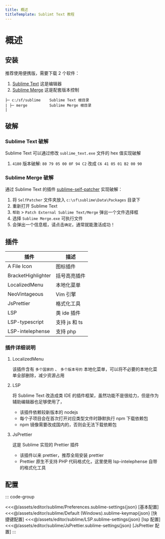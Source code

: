 ```yaml
---
title: 概述
titleTemplate: Sublimt Text 教程
---
```


# 概述

## 安装

推荐使用便携版，需要下载 2 个软件：

1. [Sublime Text](http://www.sublimetext.com/download) 这是编辑器
2. [Sublime Merge](https://www.sublimemerge.com/download) 这是配套版本控制

```text 目录结构
├─ c:/sf/sublime    Sublime Text 根目录
| ├─ merge          Sublime Merge 根目录
|
```

## 破解

### Sublime Text 破解

Sublime Text 可以通过修改 `sublime_text.exe` 文件的 hex 值实现破解

1. `4180` 版本破解: `80 79 05 00 0F 94 C2` 改成 `C6 41 05 01 B2 00 90`

### Sublime Merge 破解

通过 Sublime Text 的插件 [sublime-self-patcher](https://github.com/n6333373/sublime-self-patcher) 实现破解：

1. 将 `SelfPatcher` 文件夹放入 `c:\sf\sublime\Data\Packages` 目录下
2. 重新打开 Sublime Text
3. `帮助` > `Patch External Sublime Text/Merge` 弹出一个文件选择框
4. 选择 `Sublime Merge.exe` 可执行文件
5. 会弹出一个信息框，请点击`确定`，通常就能激活成功！

## 插件

| 插件               | 描述          |
| ------------------ | ------------- |
| A File Icon        | 图标插件      |
| BracketHighlighter | 括号高亮插件  |
| LocalizedMenu      | 本地化菜单    |
| NeoVintageous      | Vim 引擎      |
| JsPrettier         | 格式化工具    |
| LSP                | 类 ide 插件   |
| LSP-typescript     | 支持 js 和 ts |
| LSP-intelephense   | 支持 php      |

### 插件详细说明

1. LocalizedMenu

    该插件含有 `多个国家的` 、 `多个版本号的` 本地化菜单，可以将不必要的本地化菜单全部删除，减少资源占用

2. LSP

    将 Sublime Text 改造成类 IDE 的插件框架，虽然功能不是很给力，但是作为辅助编辑器也足够使用了，

    - 该插件依赖较新版本的 nodejs
    - 每个子项目会在首次打开对应类型文件时静默执行 npm 下载依赖包
    - npm 镜像需要改成国内的，否则会无法下载依赖包

3. JsPrettier

    这是 Sublime 实现的 Prettier 插件

    - 该插件以来 prettier，推荐全局安装 prettier
    - Prettier 原生不支持 PHP 代码格式化，这里使用 lsp-intelephense 自带的格式化工具

## 配置

::: code-group

<<<@/assets/editor/sublime/Preferences.sublime-settings{json} [基本配置]
<<<@/assets/editor/sublime/Default (Windows).sublime-keymap{json} [快捷键配置]
<<<@/assets/editor/sublime/LSP.sublime-settings{json} [lsp 配置]
<<<@/assets/editor/sublime/JsPrettier.sublime-settings{json} [JsPrettier 配置]
:::
